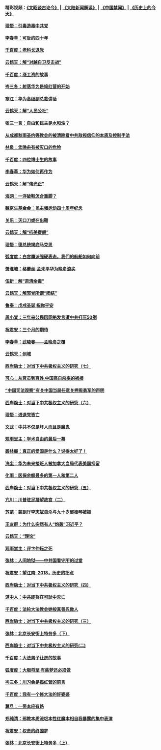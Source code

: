 #### 精彩视频：[《文昭谈古论今》](https://github.com/gfw-breaker/wenzhao/blob/master/README.md?t=12202131) | [《大陆新闻解读》](https://github.com/gfw-breaker/ntdtv-comedy/blob/master/README.md?t=12202131) | [《中国禁闻》](https://github.com/gfw-breaker/ntdtv-news/blob/master/README.md?t=12202131) | [《历史上的今天》](https://github.com/gfw-breaker/today-in-history/blob/master/README.md?t=12202131) 

#### [理悟：引毒造毒中共党](../pages/nsc993/n10922164.md?t=12202131) 

#### [李春草：可耻的四十年](../pages/nsc993/n10922095.md?t=12202131) 

#### [千百度：老科长退党](../pages/nsc993/n10922047.md?t=12202131) 

#### [云鹤天：解“对越自卫反击战”](../pages/nsc993/n10921340.md?t=12202131) 

#### [千百度：涨工资的故事](../pages/nsc993/n10919446.md?t=12202131) 

#### [岑三冬：射落华为是捣红营的开始](../pages/nsc993/n10919253.md?t=12202131) 

#### [寒江：华为高级副总裁讲话](../pages/nsc993/n10919239.md?t=12202131) 

#### [云鹤天：解“人民公社”](../pages/nsc993/n10917506.md?t=12202131) 

#### [张三一言：自由和民主是水和油？](../pages/nsc993/n10917501.md?t=12202131) 

#### [从成都秋雨圣约等教会的被清除看中共敌视信仰的本质及控制手法](../pages/nsc993/n10917309.md?t=12202131) 

#### [林泉：孟晚舟有被灭口的危险](../pages/nsc993/n10917305.md?t=12202131) 

#### [千百度：四位博士生的故事](../pages/nsc993/n10915623.md?t=12202131) 

#### [李春草：华为如何再作为](../pages/nsc993/n10915065.md?t=12202131) 

#### [云鹤天：解“伟光正”](../pages/nsc993/n10915024.md?t=12202131) 

#### [海网：一洋破鞋怎合重脚？](../pages/nsc993/n10914810.md?t=12202131) 

#### [魏京生基金会：民主墙运动四十周年纪念](../pages/nsc993/n10913787.md?t=12202131) 

#### [关乐：灭口刀或在出鞘](../pages/nsc993/n10910233.md?t=12202131) 

#### [云鹤天：解“抗美援朝”](../pages/nsc993/n10910225.md?t=12202131) 

#### [理悟：德总统揭底马克思](../pages/nsc993/n10907949.md?t=12202131) 

#### [弧度度：白宫鹰派强硬表态，我们的航船如何向前](../pages/nsc993/n10907681.md?t=12202131) 

#### [萧淮塘：格蕾丝‧孟未平华为晚舟浪尖](../pages/nsc993/n10907590.md?t=12202131) 

#### [伍新：解“肃清余毒”](../pages/nsc993/n10906830.md?t=12202131) 

#### [云鹤天：解邪党所谓“团结”](../pages/nsc993/n10906823.md?t=12202131) 

#### [鲁泰：戊戌圣诞 祝你平安](../pages/nsc993/n10906813.md?t=12202131) 

#### [周小棠：三年来公民因网络发言遭中共打压50例](../pages/nsc993/n10906801.md?t=12202131) 

#### [祝君安：三个月的期待](../pages/nsc993/n10906797.md?t=12202131) 

#### [李春草：武陵春——孟晚舟之覆](../pages/nsc993/n10904804.md?t=12202131) 

#### [云鹤天：创城](../pages/nsc993/n10904572.md?t=12202131) 

#### [西岸隐士：对当下中共极权主义的研究（七）](../pages/nsc993/n10894592.md?t=12202131) 

#### [可心：从官员到百姓 中国高自杀率的祸根](../pages/nsc993/n10899801.md?t=12202131) 

#### [“中国司法观察”有关中国当局任意关押周勇军的声明](../pages/nsc993/n10899323.md?t=12202131) 

#### [西岸隐士：对当下中共极权主义的研究（六）](../pages/nsc993/n10894563.md?t=12202131) 

#### [理悟：进退党皆亡](../pages/nsc993/n10896617.md?t=12202131) 

#### [文武：中共不仅是坏人而且是魔鬼](../pages/nsc993/n10896590.md?t=12202131) 

#### [观雨堂主：学术自由的最后一幕](../pages/nsc993/n10896282.md?t=12202131) 

#### [碧林阁：真正的爱国是什么？说得太好了！](../pages/nsc993/n10896196.md?t=12202131) 

#### [洗尘：华为未来接班人被加拿大当局代表美国扣留](../pages/nsc993/n10896171.md?t=12202131) 

#### [化雨：医保余额最多的第一人和第二人](../pages/nsc993/n10894411.md?t=12202131) 

#### [西岸隐士：对当下中共极权主义的研究（五）](../pages/nsc993/n10894095.md?t=12202131) 

#### [亢川：川普驻足凝望故宫（二）](../pages/nsc993/n10893924.md?t=12202131) 

#### [苏蒙：蒙副厅李志斌自杀与九十岁邹桂琴被抓](../pages/nsc993/n10893359.md?t=12202131) 

#### [王友群：为什么突然有人“炮轰”习近平？](../pages/nsc993/n10892978.md?t=12202131) 

#### [云鹤天：“理论”](../pages/nsc993/n10893043.md?t=12202131) 

#### [观雨堂主：评卞仲耘之死](../pages/nsc993/n10891901.md?t=12202131) 

#### [张林：人间地狱——中共国看守所的过堂](../pages/nsc993/n10891002.md?t=12202131) 

#### [祝君安：望江南‧ 2018，历史的拐点](../pages/nsc993/n10889460.md?t=12202131) 

#### [西岸隐士：对当下中共极权主义的研究（四）](../pages/nsc993/n10887490.md?t=12202131) 

#### [道中人：中共即将在可耻中灭亡](../pages/nsc993/n10887956.md?t=12202131) 

#### [千百度：法轮大法教会她按真善忍做人](../pages/nsc993/n10887637.md?t=12202131) 

#### [西岸隐士：对当下中共极权主义的研究（三）](../pages/nsc993/n10882983.md?t=12202131) 

#### [张林：北京长安街上特务多（下）](../pages/nsc993/n10884987.md?t=12202131) 

#### [西岸隐士：对当下中共极权主义的研究(二)](../pages/nsc993/n10878756.md?t=12202131) 

#### [千百度：大法弟子让房的故事](../pages/nsc993/n10883156.md?t=12202131) 

#### [弧度度：大限将至 有些梦还必须做](../pages/nsc993/n10882718.md?t=12202131) 

#### [岑三冬：川习会是捣红营的前言](../pages/nsc993/n10881767.md?t=12202131) 

#### [千百度：我有一个修大法的好婆婆](../pages/nsc993/n10880660.md?t=12202131) 

#### [冀旦：一带本应有路](../pages/nsc993/n10880340.md?t=12202131) 

#### [郑纯清：邪教本质流氓本性红魔本相自我暴露的集中表演](../pages/nsc993/n10880329.md?t=12202131) 

#### [祝君安：权贵的终国梦](../pages/nsc993/n10880242.md?t=12202131) 

#### [张林：北京长安街上特务多（上）](../pages/nsc993/n10880009.md?t=12202131) 


